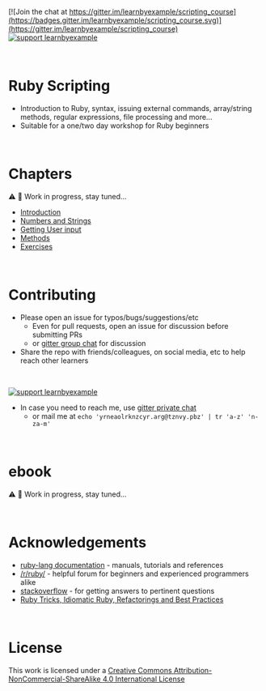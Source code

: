 [![Join the chat at https://gitter.im/learnbyexample/scripting_course](https://badges.gitter.im/learnbyexample/scripting_course.svg)](https://gitter.im/learnbyexample/scripting_course) [![support learnbyexample](https://liberapay.com/assets/widgets/donate.svg)](https://liberapay.com/learnbyexample/donate)

<br>

# <a name="ruby-scripting"></a>Ruby Scripting

* Introduction to Ruby, syntax, issuing external commands, array/string methods, regular expressions, file processing and more...
* Suitable for a one/two day workshop for Ruby beginners

<br>

# <a name="chapters"></a>Chapters

:warning: :construction: Work in progress, stay tuned...

* [Introduction](./chapters/Introduction.md)
* [Numbers and Strings](./chapters/Numbers_and_Strings.md)
* [Getting User input](./chapters/User_input.md)
* [Methods](./chapters/Methods.md)
* [Exercises](./chapters/Exercises.md)

<br>

# <a name="contributing"></a>Contributing

* Please open an issue for typos/bugs/suggestions/etc
    * Even for pull requests, open an issue for discussion before submitting PRs
    * or [gitter group chat](https://gitter.im/learnbyexample/scripting_course) for discussion
* Share the repo with friends/colleagues, on social media, etc to help reach other learners

<br>

[![support learnbyexample](https://liberapay.com/assets/widgets/donate.svg)](https://liberapay.com/learnbyexample/donate)

* In case you need to reach me, use [gitter private chat](https://gitter.im/learnbyexample)
    * or mail me at `echo 'yrneaolrknzcyr.arg@tznvy.pbz' | tr 'a-z' 'n-za-m'`

<br>

# <a name="ebook"></a>ebook

:warning: :construction: Work in progress, stay tuned...

<br>

# <a name="acknowledgements"></a>Acknowledgements

* [ruby-lang documentation](https://www.ruby-lang.org/en/documentation/) - manuals, tutorials and references
* [/r/ruby/](https://www.reddit.com/r/ruby/) - helpful forum for beginners and experienced programmers alike
* [stackoverflow](https://stackoverflow.com/tags/ruby) - for getting answers to pertinent questions
* [Ruby Tricks, Idiomatic Ruby, Refactorings and Best Practices](https://franzejr.github.io/best-ruby/index.html)

<br>

# <a name="license"></a>License

This work is licensed under a [Creative Commons Attribution-NonCommercial-ShareAlike 4.0 International License](https://creativecommons.org/licenses/by-nc-sa/4.0/)
